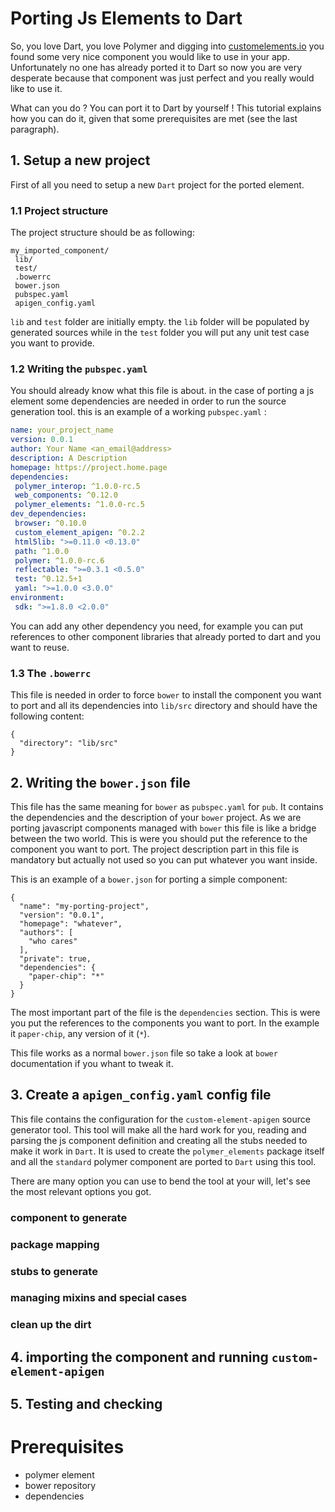 # Porting Js Elements to Dart

So, you love Dart, you love Polymer and digging into [customelements.io](https://customelements.io) you found some very nice component you would like to use in
your app. Unfortunately no one has already ported it to Dart so now you are very desperate because that component was just perfect and you really would like to 
use it.

What can you do ? You can port it to Dart by yourself ! This tutorial explains how you can do it, given that some prerequisites are met (see the last paragraph).

## 1. Setup a new project

First of all you need to setup a new `Dart` project for the ported element. 

### 1.1 Project structure

The project structure should be as following:
    
    my_imported_component/
     lib/
     test/
     .bowerrc
     bower.json
     pubspec.yaml
     apigen_config.yaml
     
`lib` and `test` folder are initially empty. the `lib` folder will be populated by generated sources while in the `test` folder you will put any unit test case you want to provide.

### 1.2 Writing the `pubspec.yaml`

You should already know what this file is about. in the case of porting a js element some dependencies are needed in order to run the source generation tool. this is an example of a working `pubspec.yaml` :

```yaml
name: your_project_name
version: 0.0.1
author: Your Name <an_email@address>
description: A Description
homepage: https://project.home.page
dependencies:
 polymer_interop: ^1.0.0-rc.5
 web_components: ^0.12.0
 polymer_elements: ^1.0.0-rc.5
dev_dependencies:
 browser: ^0.10.0
 custom_element_apigen: ^0.2.2
 html5lib: ">=0.11.0 <0.13.0"
 path: ^1.0.0
 polymer: ^1.0.0-rc.6
 reflectable: ">=0.3.1 <0.5.0"
 test: ^0.12.5+1
 yaml: ">=1.0.0 <3.0.0"
environment:
 sdk: ">=1.8.0 <2.0.0"
```

You can add any other dependency you need, for example you can put references to other component libraries that already ported to dart and you want to reuse.

### 1.3 The `.bowerrc`

This file is needed in order to force `bower` to install the component you want to port and all its dependencies into `lib/src` directory and should have the following content:

```
{
  "directory": "lib/src"
}
```

## 2. Writing the `bower.json` file

This file has the same meaning for `bower` as `pubspec.yaml` for `pub`. It contains the dependencies and the description of your `bower` project. As we are porting javascript components managed with `bower` this file is like a bridge between the two world. This is were you should put the reference to the component you want to port. The project description part in this file is mandatory but actually not used so you can put whatever you want inside.

This is an example of a `bower.json` for porting a simple component:

```
{
  "name": "my-porting-project",
  "version": "0.0.1",
  "homepage": "whatever",
  "authors": [
    "who cares"
  ],
  "private": true,
  "dependencies": {
    "paper-chip": "*"
  }
}
```

The most important part of the file is the `dependencies` section. This is were you put the references to the components you want to port. In the example it `paper-chip`, any version of it (`*`).

This file works as a normal `bower.json` file so take a look at `bower` documentation if you whant to tweak it.

## 3. Create a `apigen_config.yaml` config file  

This file contains the configuration for the  `custom-element-apigen` source generator tool. This tool will make all the hard work for you, reading and parsing the js component definition and creating all the stubs needed to make it work in `Dart`. It is used to create the `polymer_elements` package itself and all the `standard` polymer component are ported to `Dart` using this tool.

There are many option you can use to bend the tool at your will, let's see the most relevant options you got.

### component to generate

### package mapping

### stubs to generate

### managing mixins and special cases

### clean up the dirt

## 4. importing the component and running `custom-element-apigen`

## 5. Testing and checking

# Prerequisites

 - polymer element
 - bower repository
 - dependencies
